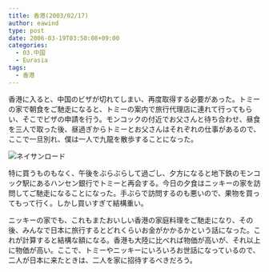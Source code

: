 ```yaml
---
title: 香港(2003/02/17)
author: eawind
type: post
date: 2006-03-19T03:50:08+09:00
categories:
  - 03.中国
  - Eurasia
tags:
  - 香港
---
```

香港に入ると、中国のビザが切れてしまい、再度取得する必要があった。トミーの家で朝食をご馳走になると、トミーの案内で旅行代理店に連れて行ってもらい、そこでビザの申請を行う。モンコックの付近でお父さんと待ち合わせ、昼食を三人で取った後、昼過ぎからトミーとお父さんはそれぞれの仕事があるので、ここで一旦別れ、僕は一人で九龍を散歩することになった。

![ネイサンロード](/img/2006/03/200302170456241.jpg)

特に買うものもなく、午後をぶらぶらして過ごし、夕方になると地下鉄のモンコック駅にあるハンセン銀行でトミーと再会する。今日の夕食はニッキーの家を訪問してご馳走になることになった。手ぶらで訪問するのも悪いので、果物を買ってもって行く。しかし買いすぎて結構重い。

ニッキーの家でも、これもまたおいしい香港の家庭料理をご馳走になり、その後、みんなで日本に旅行するとどれくらいお金がかかるかという話になった。これが計算すると結構な額になる。香港も大陸に比べれば物価が高いが、それ以上に物価が高い。ここで、トミーやニッキーにいろいろお世話になっているので、二人が日本に来たときは、二人を家に招待するべきだろう。
